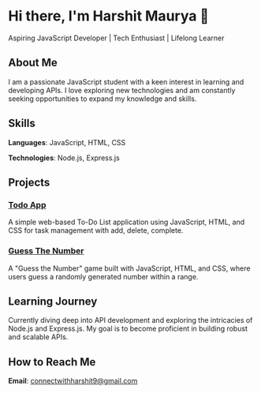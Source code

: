 # Hi there, I'm Harshit Maurya 👋

Aspiring JavaScript Developer | Tech Enthusiast | Lifelong Learner

## About Me

I am a passionate JavaScript student with a keen interest in learning and developing APIs. I love exploring new technologies and am constantly seeking opportunities to expand my knowledge and skills.

## Skills

**Languages**: JavaScript, HTML, CSS

**Technologies**: Node.js, Express.js

## Projects

### [Todo App](https://github.com/Harshit-Maurya838/Todo-app)

A simple web-based To-Do List application using JavaScript, HTML, and CSS for task management with add, delete, complete.

### [Guess The Number](https://github.com/Harshit-Maurya838/guess-the-number)
A "Guess the Number" game built with JavaScript, HTML, and CSS, where users guess a randomly generated number within a range.

## Learning Journey

Currently diving deep into API development and exploring the intricacies of Node.js and Express.js. My goal is to become proficient in building robust and scalable APIs.

## How to Reach Me

**Email**: [connectwithharshit9@gmail.com](mailto:connectwithharshit9@gmail.com)


